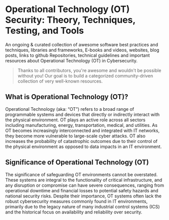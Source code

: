 # Operational Technology (OT) Security: Theory, Techniques, Testing, and Tools

An ongoing & curated collection of awesome software best practices and techniques, libraries and frameworks, E-books and videos, websites, blog posts, links to github Repositories, technical guidelines and important resources about Operational Technology (OT) in Cybersecurity.
> Thanks to all contributors, you're awesome and wouldn't be possible without you! Our goal is to build a categorized community-driven collection of very well-known resources.

## What is Operational Technology (OT)?

Operational Technology (aka: “OT”) refers to a broad range of programmable systems and devices that directly or indirectly interact with the physical environment. OT plays an active role across all sectors including manufacturing, energy, transportation, medical, and utilities. As OT becomes increasingly interconnected and integrated with IT networks, they become more vulnerable to large-scale cyber attacks. OT also increases the probability of catastrophic outcomes due to their control of the physical environment as opposed to data impacts in an IT environment.

## Significance of Operational Technology (OT)

The significance of safeguarding OT environments cannot be overstated. These systems are integral to the functionality of critical infrastructure, and any disruption or compromise can have severe consequences, ranging from operational downtime and financial losses to potential safety hazards and national security risks. Despite their importance, OT systems often lack the robust cybersecurity measures commonly found in IT environments, primarily due to the legacy nature of many industrial control systems (ICS) and the historical focus on availability and reliability over security.
